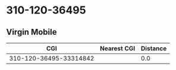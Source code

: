 # 310-120-36495
## Virgin Mobile


| CGI | Nearest CGI | Distance |
|-----|-------------|----------|
| 310-120-36495-33314842 |  | 0.0 |
